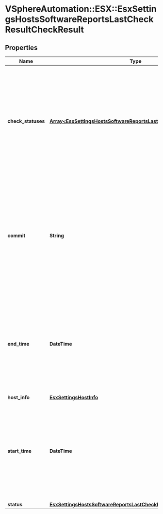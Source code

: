 # VSphereAutomation::ESX::EsxSettingsHostsSoftwareReportsLastCheckResultCheckResult

## Properties
Name | Type | Description | Notes
------------ | ------------- | ------------- | -------------
**check_statuses** | [**Array&lt;EsxSettingsHostsSoftwareReportsLastCheckResultCheckStatus&gt;**](EsxSettingsHostsSoftwareReportsLastCheckResultCheckStatus.md) | List of {@name CheckStatus} for all checks performed. Warning: This attribute is part of a new feature in development. It may be changed at any time and may not have all supported functionality implemented. | 
**commit** | **String** | The identifier of the commit on which checks have been run. Warning: This attribute is part of a new feature in development. It may be changed at any time and may not have all supported functionality implemented. | 
**end_time** | **DateTime** | Time when the operation completed. Warning: This attribute is part of a new feature in development. It may be changed at any time and may not have all supported functionality implemented. | 
**host_info** | [**EsxSettingsHostInfo**](EsxSettingsHostInfo.md) |  | 
**start_time** | **DateTime** | Time when the operation started. Warning: This attribute is part of a new feature in development. It may be changed at any time and may not have all supported functionality implemented. | 
**status** | [**EsxSettingsHostsSoftwareReportsLastCheckResultStatus**](EsxSettingsHostsSoftwareReportsLastCheckResultStatus.md) |  | 



